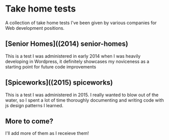 # Take home tests

A collection of take home tests I've been given by various companies for Web development positions.

## [Senior Homes]((2014) senior-homes)

This is a test I was administered in early 2014 when I was heavily developing in Wordpress, it definitely showcases my noviceness as a starting point for future code improvements

## [Spiceworks]((2015) spiceworks)

This is a test I was administered in 2015. I really wanted to blow out of the water, so I spent a lot of time thoroughly documenting and writing code with js design patterns I learned. 


## More to come?

I'll add more of them as I receieve them!
